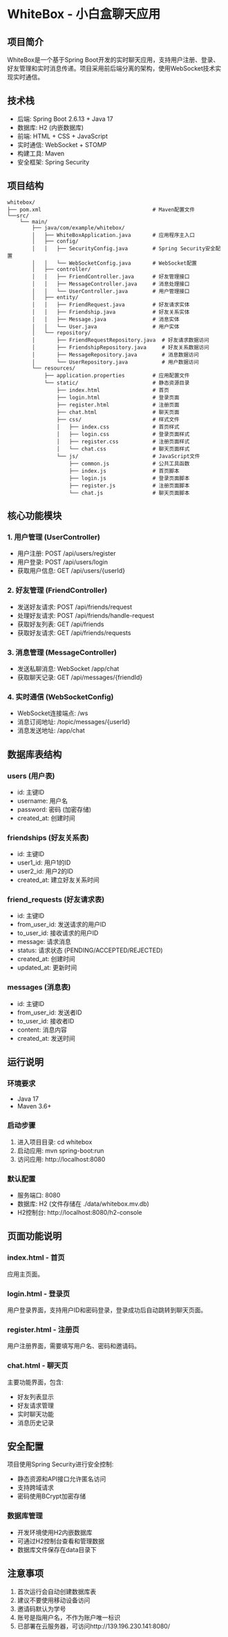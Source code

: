 # WhiteBox - 小白盒聊天应用

## 项目简介

WhiteBox是一个基于Spring Boot开发的实时聊天应用，支持用户注册、登录、好友管理和实时消息传递。项目采用前后端分离的架构，使用WebSocket技术实现实时通信。

## 技术栈

- 后端: Spring Boot 2.6.13 + Java 17
- 数据库: H2 (内嵌数据库)
- 前端: HTML + CSS + JavaScript
- 实时通信: WebSocket + STOMP
- 构建工具: Maven
- 安全框架: Spring Security

## 项目结构

```
whitebox/
├── pom.xml                                    # Maven配置文件
└──src/
    └── main/
        ├── java/com/example/whitebox/
        │   ├── WhiteBoxApplication.java       # 应用程序主入口
        │   ├── config/
        │   │   ├── SecurityConfig.java        # Spring Security安全配置
        │   │   └── WebSocketConfig.java       # WebSocket配置
        │   ├── controller/
        │   │   ├── FriendController.java      # 好友管理接口
        │   │   ├── MessageController.java     # 消息处理接口
        │   │   └── UserController.java        # 用户管理接口
        │   ├── entity/
        │   │   ├── FriendRequest.java         # 好友请求实体
        │   │   ├── Friendship.java            # 好友关系实体
        │   │   ├── Message.java               # 消息实体
        │   │   └── User.java                  # 用户实体
        │   └── repository/
        │       ├── FriendRequestRepository.java  # 好友请求数据访问
        │       ├── FriendshipRepository.java     # 好友关系数据访问
        │       ├── MessageRepository.java        # 消息数据访问
        │       └── UserRepository.java           # 用户数据访问
        └── resources/
            ├── application.properties         # 应用配置文件
            └── static/                        # 静态资源目录
                ├── index.html                 # 首页
                ├── login.html                 # 登录页面
                ├── register.html              # 注册页面
                ├── chat.html                  # 聊天页面
                ├── css/                       # 样式文件
                │   ├── index.css              # 首页样式
                │   ├── login.css              # 登录页面样式
                │   ├── register.css           # 注册页面样式
                │   └── chat.css               # 聊天页面样式
                └── js/                        # JavaScript文件
                    ├── common.js              # 公共工具函数
                    ├── index.js               # 首页脚本
                    ├── login.js               # 登录页面脚本
                    ├── register.js            # 注册页面脚本
                    └── chat.js                # 聊天页面脚本

```

## 核心功能模块

### 1. 用户管理 (UserController)
- 用户注册: POST /api/users/register
- 用户登录: POST /api/users/login
- 获取用户信息: GET /api/users/{userId}

### 2. 好友管理 (FriendController)
- 发送好友请求: POST /api/friends/request
- 处理好友请求: POST /api/friends/handle-request
- 获取好友列表: GET /api/friends
- 获取好友请求: GET /api/friends/requests

### 3. 消息管理 (MessageController)
- 发送私聊消息: WebSocket /app/chat
- 获取聊天记录: GET /api/messages/{friendId}

### 4. 实时通信 (WebSocketConfig)
- WebSocket连接端点: /ws
- 消息订阅地址: /topic/messages/{userId}
- 消息发送地址: /app/chat

## 数据库表结构

### users (用户表)
- id: 主键ID
- username: 用户名
- password: 密码 (加密存储)
- created_at: 创建时间

### friendships (好友关系表)
- id: 主键ID
- user1_id: 用户1的ID
- user2_id: 用户2的ID
- created_at: 建立好友关系时间

### friend_requests (好友请求表)
- id: 主键ID
- from_user_id: 发送请求的用户ID
- to_user_id: 接收请求的用户ID
- message: 请求消息
- status: 请求状态 (PENDING/ACCEPTED/REJECTED)
- created_at: 创建时间
- updated_at: 更新时间

### messages (消息表)
- id: 主键ID
- from_user_id: 发送者ID
- to_user_id: 接收者ID
- content: 消息内容
- created_at: 发送时间

## 运行说明

### 环境要求
- Java 17
- Maven 3.6+

### 启动步骤
1. 进入项目目录: cd whitebox
2. 启动应用: mvn spring-boot:run
3. 访问应用: http://localhost:8080

### 默认配置
- 服务端口: 8080
- 数据库: H2 (文件存储在 ./data/whitebox.mv.db)
- H2控制台: http://localhost:8080/h2-console

## 页面功能说明

### index.html - 首页
应用主页面。

### login.html - 登录页
用户登录界面，支持用户ID和密码登录，登录成功后自动跳转到聊天页面。

### register.html - 注册页
用户注册界面，需要填写用户名、密码和邀请码。

### chat.html - 聊天页
主要功能界面，包含:
- 好友列表显示
- 好友请求管理
- 实时聊天功能
- 消息历史记录

## 安全配置

项目使用Spring Security进行安全控制:
- 静态资源和API接口允许匿名访问
- 支持跨域请求
- 密码使用BCrypt加密存储


### 数据库管理
- 开发环境使用H2内嵌数据库
- 可通过H2控制台查看和管理数据
- 数据库文件保存在data目录下

## 注意事项

1. 首次运行会自动创建数据库表
2. 建议不要使用移动设备访问
3. 邀请码默认为学号
4. 账号是指用户名，不作为账户唯一标识
5. 已部署在云服务器，可访问http://139.196.230.141:8080/
